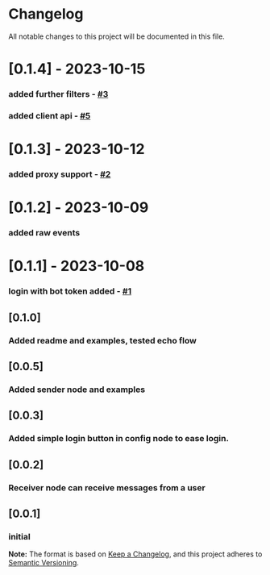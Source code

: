 # Changelog
All notable changes to this project will be documented in this file.

# [0.1.4] - 2023-10-15
### added further filters - [#3](https://github.com/windkh/node-red-node-telegrambot/issues/3) 
### added client api - [#5](https://github.com/windkh/node-red-node-telegrambot/issues/5) 

# [0.1.3] - 2023-10-12
### added proxy support - [#2](https://github.com/windkh/node-red-node-telegrambot/issues/2) 

# [0.1.2] - 2023-10-09
### added raw events

# [0.1.1] - 2023-10-08
### login with bot token added - [#1](https://github.com/windkh/node-red-node-telegrambot/issues/1) 

## [0.1.0]
### Added readme and examples, tested echo flow

## [0.0.5]
### Added sender node and examples 

## [0.0.3]
### Added simple login button in config node to ease login. 

## [0.0.2]
### Receiver node can receive messages from a user

## [0.0.1]
### initial

**Note:** The format is based on [Keep a Changelog](https://keepachangelog.com/en/1.0.0/), and this project adheres to [Semantic Versioning](https://semver.org/spec/v2.0.0.html).
